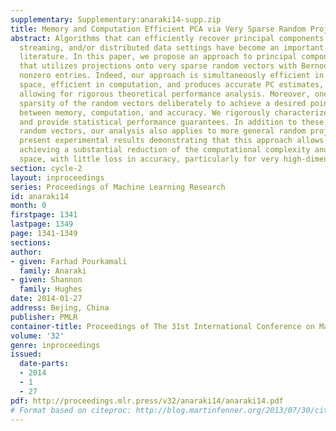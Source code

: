 ```yaml
---
supplementary: Supplementary:anaraki14-supp.zip
title: Memory and Computation Efficient PCA via Very Sparse Random Projections
abstract: Algorithms that can efficiently recover principal components in very high-dimensional,
  streaming, and/or distributed data settings have become an important topic in the
  literature. In this paper, we propose an approach to principal component estimation
  that utilizes projections onto very sparse random vectors with Bernoulli-generated
  nonzero entries. Indeed, our approach is simultaneously efficient in memory/storage
  space, efficient in computation, and produces accurate PC estimates, while also
  allowing for rigorous theoretical performance analysis. Moreover, one can tune the
  sparsity of the random vectors deliberately to achieve a desired point on the tradeoffs
  between memory, computation, and accuracy. We rigorously characterize these tradeoffs
  and provide statistical performance guarantees. In addition to these very sparse
  random vectors, our analysis also applies to more general random projections. We
  present experimental results demonstrating that this approach allows for simultaneously
  achieving a substantial reduction of the computational complexity and memory/storage
  space, with little loss in accuracy, particularly for very high-dimensional data.
section: cycle-2
layout: inproceedings
series: Proceedings of Machine Learning Research
id: anaraki14
month: 0
firstpage: 1341
lastpage: 1349
page: 1341-1349
sections: 
author:
- given: Farhad Pourkamali
  family: Anaraki
- given: Shannon
  family: Hughes
date: 2014-01-27
address: Bejing, China
publisher: PMLR
container-title: Proceedings of The 31st International Conference on Machine Learning
volume: '32'
genre: inproceedings
issued:
  date-parts:
  - 2014
  - 1
  - 27
pdf: http://proceedings.mlr.press/v32/anaraki14/anaraki14.pdf
# Format based on citeproc: http://blog.martinfenner.org/2013/07/30/citeproc-yaml-for-bibliographies/
---
```

